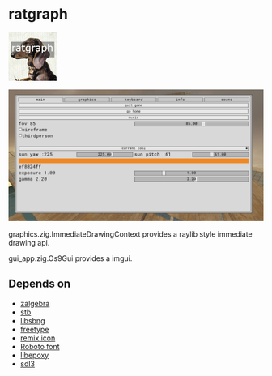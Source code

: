 # ratgraph
![Icon](img/icon.png)

![Imgui](img/gui1.png)

graphics.zig.ImmediateDrawingContext provides a raylib style immediate drawing api.

gui_app.zig.Os9Gui provides a imgui.


## Depends on
* [zalgebra](https://github.com/kooparse/zalgebra)
* [stb](https://github.com/nothings/stb)
* [libsbng](https://github.com/randy408/libspng)
* [freetype](https://freetype.org/)
* [remix icon](https://github.com/Remix-Design/RemixIcon)
* [Roboto font](https://fonts.google.com/specimen/Roboto)
* [libepoxy](https://github.com/anholt/libepoxy)
* [sdl3](https://www.libsdl.org/)

